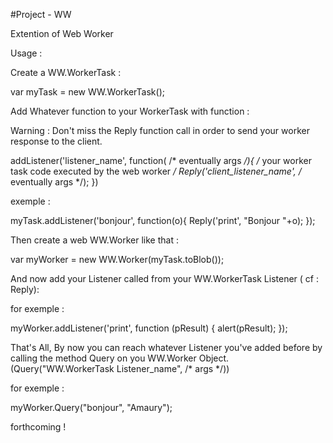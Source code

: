 #Project - WW 

Extention of Web Worker

Usage : 

Create a WW.WorkerTask :
	
var myTask = new WW.WorkerTask();


Add Whatever function to your WorkerTask with function :

Warning : Don't miss the Reply function call in order to send your worker response
		  to the client.

addListener('listener_name', function( /* eventually args */){
	/* your worker task code executed by the web worker */
	Reply('client_listener_name', /* eventually args */);
})

exemple :

myTask.addListener('bonjour', function(o){
	Reply('print', "Bonjour "+o);
});

Then create a web WW.Worker like that :

var myWorker = new WW.Worker(myTask.toBlob());

And now add your Listener called from your WW.WorkerTask Listener ( cf : Reply):

for exemple :

myWorker.addListener('print', function (pResult) {
	alert(pResult);
});


That's All, By now you can reach whatever Listener you've added before 
by calling the method Query on you WW.Worker Object. 
(Query("WW.WorkerTask Listener_name", /* args */))

for exemple : 

myWorker.Query("bonjour", "Amaury");


forthcoming !
